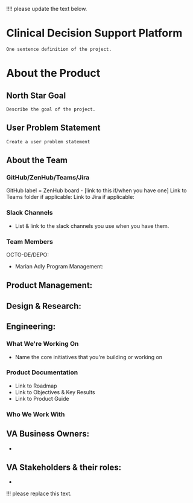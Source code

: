 !!!!  please update the text below. 

# Clinical Decision Support Platform
```One sentence definition of the project.```

# About the Product
## North Star Goal 
```Describe the goal of the project.```


## User Problem Statement
```Create a user problem statement```

## About the Team
### GitHub/ZenHub/Teams/Jira
GitHub label = 
ZenHub board - [link to this if/when you have one]
Link to Teams folder if applicable: 
Link to Jira if applicable: 


### Slack Channels
- List & link to the slack channels you use when you have them.


### Team Members
OCTO-DE/DEPO:
- Marian Adly
Program Management:

Product Management:
- 
Design & Research:
- 
Engineering:
- 

### What We're Working On
- Name the core initiatives that you're building or working on


### Product Documentation
- Link to Roadmap
- Link to Objectives & Key Results
- Link to Product Guide

### Who We Work With
VA Business Owners:
- 
- 
VA Stakeholders & their roles: 
- 
- 
!!! please replace this text. 
